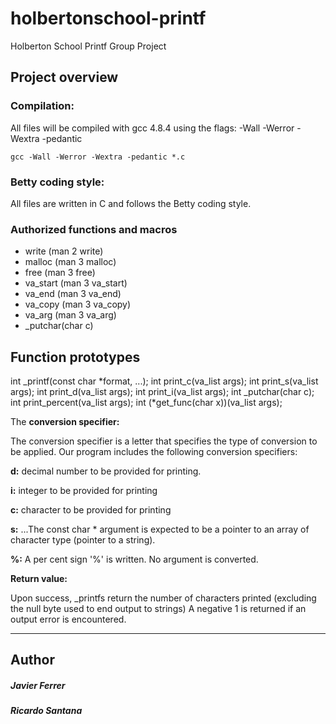 # holbertonschool-printf
Holberton School Printf Group Project

## Project overview

### Compilation:

All files will be compiled with gcc 4.8.4 using the flags:  -Wall -Werror -Wextra -pedantic

    gcc -Wall -Werror -Wextra -pedantic *.c

### Betty coding style:

All files are written in C and follows the Betty coding style.

### Authorized functions and macros

* write (man 2 write)
* malloc (man 3 malloc)
* free (man 3 free)
* va_start (man 3 va_start)
* va_end (man 3 va_end)
* va_copy (man 3 va_copy)
* va_arg (man 3 va_arg)
* _putchar(char c)

## Function prototypes

int _printf(const char *format, ...);
int print_c(va_list args);
int print_s(va_list args);
int print_d(va_list args);
int print_i(va_list args);
int _putchar(char c);
int print_percent(va_list args);
int (*get_func(char x))(va_list args);


The **conversion specifier:**


The conversion specifier is a letter that specifies the type of conversion to be applied. Our program includes the following conversion  specifiers:

**d:**	   decimal number to be provided for printing.

**i:**	   integer to be provided for printing

**c:**	   character to be provided for printing

**s:**	...The const char * argument is expected to be a pointer to an array of character type (pointer to a string).

**%:**	    A per cent sign '%' is written. No argument is converted.

**Return value:**

Upon success, _printfs return the number of characters printed (excluding the null byte used to end output to strings)
A negative 1 is returned if an output error is encountered.
___

## Author
##### Javier Ferrer
##### Ricardo Santana

